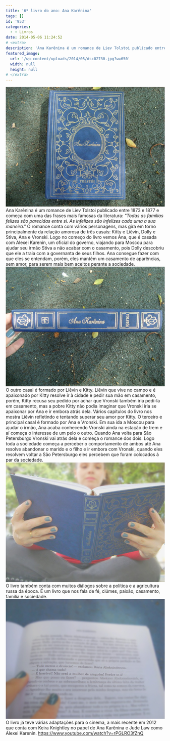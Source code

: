 ```yaml
---
title: '6º livro do ano: Ana Karênina'
tags: []
id: '953'
categories:
  - - Livros
date: 2014-05-06 11:24:52
# <extra>
description: 'Ana Karênina é um romance de Liev Tolstoi publicado entre 1873 e 1877 e começa com uma das frases mais famosas da literatura: &#8220;Todas as famílias felizes são parecidas entre si. As infelizes são infelizes cada uma a sua maneira.&#8221; O romance conta com vários personagens, mas gira em torno principalmente da relação amorosa de três casais: Kitty e Liêvin, Dolly e Stiva, Ana e Vronski. Logo no começo do livro vemos Ana, que é casada com Alexei Karenin, um oficial do governo, viajando para Moscou para ajudar seu irmão Stiva a não acabar com o casamento, pois Dolly descobriu que ele a traia com a governanta de seus filhos. Ana consegue fazer com que eles se entendam, porém, eles mantêm um casamento de aparências, sem amor, para serem mais bem aceitos perante a sociedade. O outro casal é formado &hellip;'
featured_image: 
  url: '/wp-content/uploads/2014/05/dsc02730.jpg?w=650'
  width: null
  height: null
# </extra>
---
```


[![Capa do livro Ana Karênica de Liev Tolstoi ](/wp-content/uploads/2014/05/dsc02730.jpg?w=650)](/wp-content/uploads/2014/05/dsc02730.jpg) Ana Karênina é um romance de Liev Tolstoi publicado entre 1873 e 1877 e começa com uma das frases mais famosas da literatura: _"Todas as famílias felizes são parecidas entre si. As infelizes são infelizes cada uma a sua maneira."_ O romance conta com vários personagens, mas gira em torno principalmente da relação amorosa de três casais: Kitty e Liêvin, Dolly e Stiva, Ana e Vronski. Logo no começo do livro vemos Ana, que é casada com Alexei Karenin, um oficial do governo, viajando para Moscou para ajudar seu irmão Stiva a não acabar com o casamento, pois Dolly descobriu que ele a traia com a governanta de seus filhos. Ana consegue fazer com que eles se entendam, porém, eles mantêm um casamento de aparências, sem amor, para serem mais bem aceitos perante a sociedade. [![lombada do livro Ana Karênica de Liev Tolstoi ](/wp-content/uploads/2014/05/dsc02731.jpg?w=650)](/wp-content/uploads/2014/05/dsc02731.jpg) O outro casal é formado por Liêvin e Kitty. Liêvin que vive no campo e é apaixonado por Kitty resolve ir à cidade e pedir sua mão em casamento, porém, Kitty recusa seu pedido por achar que Vronski também iria pedi-la em casamento, mas a pobre Kitty não podia imaginar que Vronski iria se apaixonar por Ana e ir embora atrás dela. Vários capítulos do livro nos mostra Liêvin refletindo e tentando superar seu amor por Kitty. O terceiro e principal casal é formado por Ana e Vronski. Em sua ida a Moscou para ajudar o irmão, Ana acaba conhecendo Vronski ainda na estação de trem e aí começa o interesse de um pelo o outro. Quando Ana volta para São Petersburgo Vronski vai atrás dela e começa o romance dos dois. Logo toda a sociedade começa a perceber o comportamento de ambos até Ana resolve abandonar o marido e o filho e ir embora com Vronski, quando eles resolvem voltar a São Petersburgo eles percebem que foram colocados à par da sociedade. [![livro Ana Karênica de Liev Tolstoi ](/wp-content/uploads/2014/05/dsc02739.jpg?w=650)](/wp-content/uploads/2014/05/dsc02739.jpg) O livro também conta com muitos diálogos sobre a política e a agricultura russa da época. É um livro que nos fala de fé, ciúmes, paixão, casamento, família e sociedade. [![página do livro Ana Karênica de Liev Tolstoi ](/wp-content/uploads/2014/05/dsc02741.jpg?w=650)](/wp-content/uploads/2014/05/dsc02741.jpg) O livro já teve várias adaptações para o cinema, a mais recente em 2012 que conta com Keira Knightley no papel de Ana Karênina e Jude Law como Alexei Karenin. https://www.youtube.com/watch?v=rPGLRO3fZnQ
